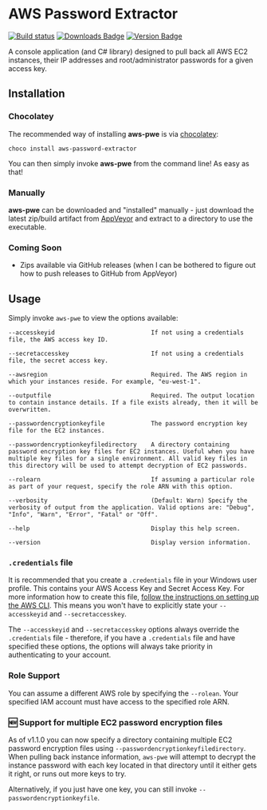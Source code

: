 # AWS Password Extractor
[![Build status](https://ci.appveyor.com/api/projects/status/5iv6tqkvkm7b7xct?svg=true)](https://ci.appveyor.com/project/mmiddleton3301/aws-password-extractor) [![Downloads Badge](https://img.shields.io/chocolatey/dt/aws-password-extractor.svg)](https://chocolatey.org/packages/aws-password-extractor) [![Version Badge](https://img.shields.io/chocolatey/v/aws-password-extractor.svg)](https://chocolatey.org/packages/aws-password-extractor)

A console application (and C# library) designed to pull back all AWS EC2 instances, their IP addresses and root/administrator passwords for a given access key.

## Installation
### Chocolatey
The recommended way of installing **aws-pwe** is via [chocolatey](https://chocolatey.org/):

`choco install aws-password-extractor `

You can then simply invoke **aws-pwe** from the command line! As easy as that!

### Manually
**aws-pwe** can be downloaded and "installed" manually - just download the latest zip/build artifact from [AppVeyor](https://ci.appveyor.com/project/mmiddleton3301/aws-password-extractor/build/artifacts) and extract to a directory to use the executable.

### Coming Soon

- Zips available via GitHub releases (when I can be bothered to figure out how to push releases to GitHub from AppVeyor)

## Usage
Simply invoke `aws-pwe` to view the options available:

    --accesskeyid                           If not using a credentials file, the AWS access key ID.
    
    --secretaccesskey                       If not using a credentials file, the secret access key.
    
    --awsregion                             Required. The AWS region in which your instances reside. For example, "eu-west-1".
    
    --outputfile                            Required. The output location to contain instance details. If a file exists already, then it will be overwritten.
     
    --passwordencryptionkeyfile             The password encryption key file for the EC2 instances.
    
    --passwordencryptionkeyfiledirectory    A directory containing password encryption key files for EC2 instances. Useful when you have multiple key files for a single environment. All valid key files in this directory will be used to attempt decryption of EC2 passwords.  
    
    --rolearn                               If assuming a particular role as part of your request, specify the role ARN with this option.
    
    --verbosity                             (Default: Warn) Specify the verbosity of output from the application. Valid options are: "Debug", "Info", "Warn", "Error", "Fatal" or "Off".
    
    --help                                  Display this help screen.
    
    --version                               Display version information.
    

### `.credentials` file
It is recommended that you create a `.credentials` file in your Windows user profile. This contains your AWS Access Key and Secret Access Key. For more information how to create this file, [follow the instructions on setting up the AWS CLI](http://docs.aws.amazon.com/cli/latest/userguide/cli-chap-getting-started.html). This means you won't have to explicitly state your `--accesskeyid` and `--secretaccesskey`.

The `--accesskeyid` and `--secretaccesskey` options always override the `.credentials` file - therefore, if you have a `.credentials` file and have specified these options, the options will always take priority in authenticating to your account.

### Role Support
You can assume a different AWS role by specifying the `--rolean`. Your specified IAM account must have access to the specified role ARN.

### :new: Support for multiple EC2 password encryption files
As of v1.1.0 you can now specify a directory containing multiple EC2 password encryption files using `--passwordencryptionkeyfiledirectory`. When pulling back instance information, `aws-pwe` will attempt to decrypt the instance password with each key located in that directory until it either gets it right, or runs out more keys to try.

Alternatively, if you just have one key, you can still invoke `--passwordencryptionkeyfile`.
